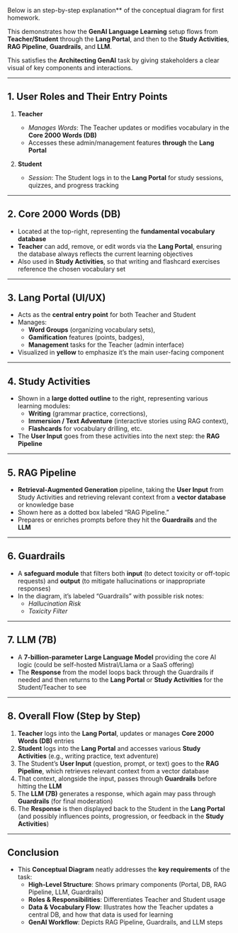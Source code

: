 Below is an step-by-step explanation** of the conceptual diagram for first homework. 

This demonstrates how the **GenAI Language Learning** setup flows from **Teacher/Student** through the **Lang Portal**, and then to the **Study Activities**, **RAG Pipeline**, **Guardrails**, and **LLM**. 

This satisfies the **Architecting GenAI** task by giving stakeholders a clear visual of key components and interactions.

---

## **1. User Roles and Their Entry Points**

1. **Teacher**  
   - *Manages Words*: The Teacher updates or modifies vocabulary in the **Core 2000 Words (DB)**  
   - Accesses these admin/management features **through** the **Lang Portal**

2. **Student**  
   - *Session*: The Student logs in to the **Lang Portal** for study sessions, quizzes, and progress tracking

---

## **2. Core 2000 Words (DB)**

- Located at the top-right, representing the **fundamental vocabulary database**  
- **Teacher** can add, remove, or edit words via the **Lang Portal**, ensuring the database always reflects the current learning objectives  
- Also used in **Study Activities**, so that writing and flashcard exercises reference the chosen vocabulary set

---

## **3. Lang Portal (UI/UX)**

- Acts as the **central entry point** for both Teacher and Student  
- Manages:
  - **Word Groups** (organizing vocabulary sets),  
  - **Gamification** features (points, badges),  
  - **Management** tasks for the Teacher (admin interface)  
- Visualized in **yellow** to emphasize it’s the main user-facing component

---

## **4. Study Activities**

- Shown in a **large dotted outline** to the right, representing various learning modules:
  - **Writing** (grammar practice, corrections),
  - **Immersion / Text Adventure** (interactive stories using RAG context),
  - **Flashcards** for vocabulary drilling, etc.  
- The **User Input** goes from these activities into the next step: the **RAG Pipeline**

---

## **5. RAG Pipeline**

- **Retrieval-Augmented Generation** pipeline, taking the **User Input** from Study Activities and retrieving relevant context from a **vector database** or knowledge base  
- Shown here as a dotted box labeled “RAG Pipeline.”  
- Prepares or enriches prompts before they hit the **Guardrails** and the **LLM**

---

## **6. Guardrails**

- A **safeguard module** that filters both **input** (to detect toxicity or off-topic requests) and **output** (to mitigate hallucinations or inappropriate responses)  
- In the diagram, it’s labeled “Guardrails” with possible risk notes:
  - *Hallucination Risk*  
  - *Toxicity Filter*

---

## **7. LLM (7B)**

- A **7-billion-parameter Large Language Model** providing the core AI logic (could be self-hosted Mistral/Llama or a SaaS offering)  
- The **Response** from the model loops back through the Guardrails if needed and then returns to the **Lang Portal** or **Study Activities** for the Student/Teacher to see

---

## **8. Overall Flow (Step by Step)**

1. **Teacher** logs into the **Lang Portal**, updates or manages **Core 2000 Words (DB)** entries  
2. **Student** logs into the **Lang Portal** and accesses various **Study Activities** (e.g., writing practice, text adventure)  
3. The Student’s **User Input** (question, prompt, or text) goes to the **RAG Pipeline**, which retrieves relevant context from a vector database  
4. That context, alongside the input, passes through **Guardrails** before hitting the **LLM**  
5. The **LLM (7B)** generates a response, which again may pass through **Guardrails** (for final moderation)  
6. The **Response** is then displayed back to the Student in the **Lang Portal** (and possibly influences points, progression, or feedback in the **Study Activities**)

---

## **Conclusion**

- This **Conceptual Diagram** neatly addresses the **key requirements** of the task:
  - **High-Level Structure**: Shows primary components (Portal, DB, RAG Pipeline, LLM, Guardrails)  
  - **Roles & Responsibilities**: Differentiates Teacher and Student usage  
  - **Data & Vocabulary Flow**: Illustrates how the Teacher updates a central DB, and how that data is used for learning  
  - **GenAI Workflow**: Depicts RAG Pipeline, Guardrails, and LLM steps  